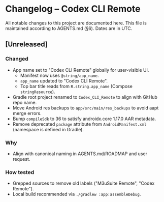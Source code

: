 # Changelog – Codex CLI Remote

All notable changes to this project are documented here. This file is maintained according to AGENTS.md (§6). Dates are in UTC.

## [Unreleased]

### Changed
- App name set to "Codex CLI Remote" globally for user-visible UI.
  - Manifest now uses `@string/app_name`.
  - `app_name` updated to "Codex CLI Remote".
  - Top bar title reads from `R.string.app_name` (Compose `stringResource`).
 - Gradle root project renamed to `Codex_CLI_Remote` to align with GitHub repo name.
 - Move Android res backups to `app/src/main/res_backups` to avoid aapt merge errors.
 - Bump `compileSdk` to 36 to satisfy androidx.core 1.17.0 AAR metadata.
 - Remove deprecated `package` attribute from `AndroidManifest.xml` (namespace is defined in Gradle).

### Why
- Align with canonical naming in AGENTS.md/ROADMAP and user request.

### How tested
- Grepped sources to remove old labels ("M3uSuite Remote", "Codex Remote").
- Local build recommended via `./gradlew :app:assembleDebug`.
